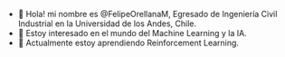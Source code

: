 - 👋 Hola! mi nombre es @FelipeOrellanaM, Egresado de Ingeniería Civil Industrial en la Universidad de los Andes, Chile. 
- 👀 Estoy interesado en el mundo del Machine Learning y la IA.
- 🌱 Actualmente estoy aprendiendo Reinforcement Learning.

<!---
FelipeOrellanaM/FelipeOrellanaM is a ✨ special ✨ repository because its `README.md` (this file) appears on your GitHub profile.
You can click the Preview link to take a look at your changes.
--->
